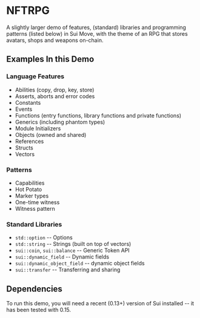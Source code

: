 # NFTRPG

A slightly larger demo of features, (standard) libraries and
programming patterns (listed below) in Sui Move, with the theme of an
RPG that stores avatars, shops and weapons on-chain.

## Examples In this Demo

### Language Features
- Abilities (copy, drop, key, store)
- Asserts, aborts and error codes
- Constants
- Events
- Functions (entry functions, library functions and private functions)
- Generics (including phantom types)
- Module Initializers
- Objects (owned and shared)
- References
- Structs
- Vectors

### Patterns
- Capabilities
- Hot Potato
- Marker types
- One-time witness
- Witness pattern

### Standard Libraries
- `std::option` -- Options
- `std::string` -- Strings (built on top of vectors)
- `sui::coin`, `sui::balance` -- Generic Token API
- `sui::dynamic_field` -- Dynamic fields 
- `sui::dynamic_object_field` -- dynamic object fields
- `sui::transfer` -- Transferring and sharing

## Dependencies

To run this demo, you will need a recent (0.13+) version of Sui
installed -- it has been tested with 0.15.
